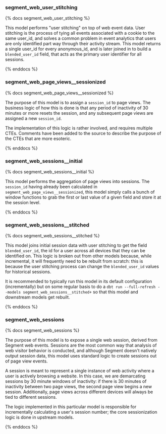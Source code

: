 ### segment_web_user_stitching

{% docs segment_web_user_stitching %}

This model performs "user stitching" on top of web event data. User stitching is the process of tying all events associated with a cookie to the same user_id, and solves a common problem in event analytics that users are only identified part way through their activity stream. This model returns a single user_id for every anonymous_id, and is later joined in to build a `blended_user_id` field, that acts as the primary user identifier for all sessions.

{% enddocs %}


### segment_web_page_views__sessionized

{% docs segment_web_page_views__sessionized %}

The purpose of this model is to assign a `session_id` to page views. The business logic of how this is done is that any period of inactivity of 30 minutes or more resets the session, and any subsequent page views are assigned a new `session_id`.

The implementation of this logic is rather involved, and requires multiple CTEs. Comments have been added to the source to describe the purpose of the CTEs that are more esoteric.

{% enddocs %}


### segment_web_sessions__initial

{% docs segment_web_sessions__initial %}

This model performs the aggregation of page views into sessions. The `session_id` having already been calculated in `segment_web_page_views__sessionized`, this model simply calls a bunch of window functions to grab the first or last value of a given field and store it at the session level.

{% enddocs %}


### segment_web_sessions__stitched

{% docs segment_web_sessions__stitched %}

This model joins initial session data with user stitching to get the field `blended_user_id`, the id for a user across all devices that they can be identified on. This logic is broken out from other models because, while incremental, it will frequently need to be rebuilt from scratch: this is because the user stitching process can change the `blended_user_id` values for historical sessions.

It is recommended to typically run this model in its default configuration (incrementally) but on some regular basis to do a `dbt run --full-refresh --models segment_web_sessions__stitched+` so that this model and downstream models get rebuilt.

{% enddocs %}


### segment_web_sessions

{% docs segment_web_sessions %}

The purpose of this model is to expose a single web session, derived from Segment web events. Sessions are the most common way that analysis of web visitor behavior is conducted, and although Segment doesn't natively output session data, this model uses standard logic to create sessions out of page view events.

A session is meant to represent a single instance of web activity where a user is actively browsing a website. In this case, we are demarcating sessions by 30 minute windows of inactivity: if there is 30 minutes of inactivity between two page views, the second page view begins a new session. Additionally, page views across different devices will always be tied to different sessions.

The logic implemented in this particular model is responsible for incrementally calculating a user's session number; the core sessionization logic is done in upstream models.

{% enddocs %}
